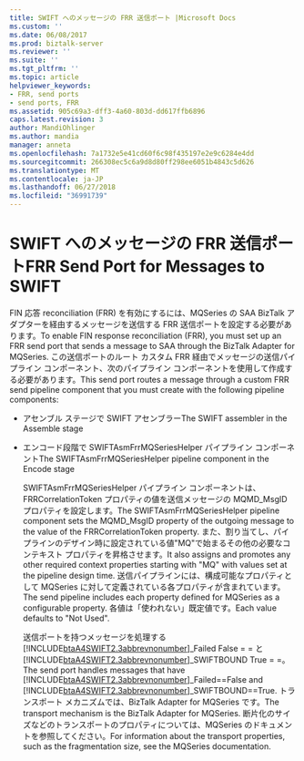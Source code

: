 ```yaml
---
title: SWIFT へのメッセージの FRR 送信ポート |Microsoft Docs
ms.custom: ''
ms.date: 06/08/2017
ms.prod: biztalk-server
ms.reviewer: ''
ms.suite: ''
ms.tgt_pltfrm: ''
ms.topic: article
helpviewer_keywords:
- FRR, send ports
- send ports, FRR
ms.assetid: 905c69a3-dff3-4a60-803d-dd617ffb6896
caps.latest.revision: 3
author: MandiOhlinger
ms.author: mandia
manager: anneta
ms.openlocfilehash: 7a1732e5e41cd60f6c98f435197e2e9c6284e4dd
ms.sourcegitcommit: 266308ec5c6a9d8d80ff298ee6051b4843c5d626
ms.translationtype: MT
ms.contentlocale: ja-JP
ms.lasthandoff: 06/27/2018
ms.locfileid: "36991739"
---
```

# <a name="frr-send-port-for-messages-to-swift"></a><span data-ttu-id="3ae55-102">SWIFT へのメッセージの FRR 送信ポート</span><span class="sxs-lookup"><span data-stu-id="3ae55-102">FRR Send Port for Messages to SWIFT</span></span>
<span data-ttu-id="3ae55-103">FIN 応答 reconciliation (FRR) を有効にするには、MQSeries の SAA BizTalk アダプターを経由するメッセージを送信する FRR 送信ポートを設定する必要があります。</span><span class="sxs-lookup"><span data-stu-id="3ae55-103">To enable FIN response reconciliation (FRR), you must set up an FRR send port that sends a message to SAA through the BizTalk Adapter for MQSeries.</span></span> <span data-ttu-id="3ae55-104">この送信ポートのルート カスタム FRR 経由でメッセージの送信パイプライン コンポーネント、次のパイプライン コンポーネントを使用して作成する必要があります。</span><span class="sxs-lookup"><span data-stu-id="3ae55-104">This send port routes a message through a custom FRR send pipeline component that you must create with the following pipeline components:</span></span>  
  
- <span data-ttu-id="3ae55-105">アセンブル ステージで SWIFT アセンブラー</span><span class="sxs-lookup"><span data-stu-id="3ae55-105">The SWIFT assembler in the Assemble stage</span></span>  
  
- <span data-ttu-id="3ae55-106">エンコード段階で SWIFTAsmFrrMQSeriesHelper パイプライン コンポーネント</span><span class="sxs-lookup"><span data-stu-id="3ae55-106">The SWIFTAsmFrrMQSeriesHelper pipeline component in the Encode stage</span></span>  
  
  <span data-ttu-id="3ae55-107">SWIFTAsmFrrMQSeriesHelper パイプライン コンポーネントは、FRRCorrelationToken プロパティの値を送信メッセージの MQMD_MsgID プロパティを設定します。</span><span class="sxs-lookup"><span data-stu-id="3ae55-107">The SWIFTAsmFrrMQSeriesHelper pipeline component sets the MQMD_MsgID property of the outgoing message to the value of the FRRCorrelationToken property.</span></span> <span data-ttu-id="3ae55-108">また、割り当てし、パイプラインのデザイン時に設定されている値"MQ"で始まるその他の必要なコンテキスト プロパティを昇格させます。</span><span class="sxs-lookup"><span data-stu-id="3ae55-108">It also assigns and promotes any other required context properties starting with "MQ" with values set at the pipeline design time.</span></span> <span data-ttu-id="3ae55-109">送信パイプラインには、構成可能なプロパティとして MQSeries に対して定義されている各プロパティが含まれています。</span><span class="sxs-lookup"><span data-stu-id="3ae55-109">The send pipeline includes each property defined for MQSeries as a configurable property.</span></span> <span data-ttu-id="3ae55-110">各値は「使われない」既定値です。</span><span class="sxs-lookup"><span data-stu-id="3ae55-110">Each value defaults to "Not Used".</span></span>  
  
  <span data-ttu-id="3ae55-111">送信ポートを持つメッセージを処理する[!INCLUDE[btaA4SWIFT2.3abbrevnonumber](../../includes/btaa4swift2-3abbrevnonumber-md.md)]_Failed False = = と[!INCLUDE[btaA4SWIFT2.3abbrevnonumber](../../includes/btaa4swift2-3abbrevnonumber-md.md)]_SWIFTBOUND True = =。</span><span class="sxs-lookup"><span data-stu-id="3ae55-111">The send port handles messages that have [!INCLUDE[btaA4SWIFT2.3abbrevnonumber](../../includes/btaa4swift2-3abbrevnonumber-md.md)]_Failed==False and [!INCLUDE[btaA4SWIFT2.3abbrevnonumber](../../includes/btaa4swift2-3abbrevnonumber-md.md)]_SWIFTBOUND==True.</span></span> <span data-ttu-id="3ae55-112">トランスポート メカニズムでは、BizTalk Adapter for MQSeries です。</span><span class="sxs-lookup"><span data-stu-id="3ae55-112">The transport mechanism is the BizTalk Adapter for MQSeries.</span></span> <span data-ttu-id="3ae55-113">断片化のサイズなどのトランスポートのプロパティについては、MQSeries のドキュメントを参照してください。</span><span class="sxs-lookup"><span data-stu-id="3ae55-113">For information about the transport properties, such as the fragmentation size, see the MQSeries documentation.</span></span>